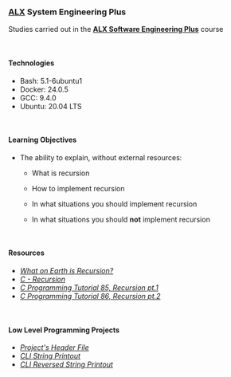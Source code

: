 ### [ALX](https://www.alxafrica.com/) System Engineering Plus

Studies carried out in the **[ALX Software Engineering Plus](https://www.alxafrica.com/software-engineering-plus/)** course

<br />

#### Technologies

* Bash:		5.1-6ubuntu1
* Docker:	24.0.5
* GCC:		9.4.0
* Ubuntu:	20.04 LTS

<br />

#### Learning Objectives

* The ability to explain, without external resources:
	* What is recursion

	* How to implement recursion

	* In what situations you should implement recursion

	* In what situations you should **not** implement recursion

<br />

#### Resources

* _[What on Earth is Recursion?](https://www.youtube.com/watch?v=Mv9NEXX1VHc)_
* _[C - Recursion](https://www.tutorialspoint.com/cprogramming/c_recursion.htm)_
* _[C Programming Tutorial 85, Recursion pt.1](https://www.youtube.com/watch?v=XGxbXMP6k8k)_
* _[C Programming Tutorial 86, Recursion pt.2](https://www.youtube.com/watch?v=7XiIS6HobNs)_

<br />

#### Low Level Programming Projects

* _[Project's Header File](main.h)_
* _[CLI String Printout](0-puts_recursion.c)_
* _[CLI Reversed String Printout](1-print_rev_recursion.c)_

<br />
